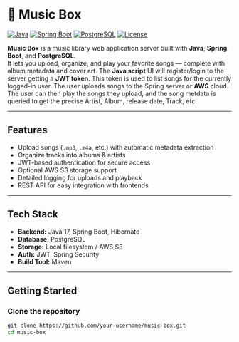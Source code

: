 # 🎵 Music Box

[![Java](https://img.shields.io/badge/Java-17-blue)](https://www.oracle.com/java/technologies/javase/jdk17-archive-downloads.html)
[![Spring Boot](https://img.shields.io/badge/Spring%20Boot-3.x-brightgreen)](https://spring.io/projects/spring-boot)
[![PostgreSQL](https://img.shields.io/badge/PostgreSQL-15-blue)](https://www.postgresql.org/)
[![License](https://img.shields.io/badge/license-MIT-green)](LICENSE)

**Music Box** is a music library web application server built with **Java**, **Spring Boot**, and **PostgreSQL**.  
It lets you upload, organize, and play your favorite songs — complete with album metadata and cover art. The 
**Java script** UI will register/login to the server getting a **JWT token**. This token is used to list songs for the 
currently logged-in user. The user uploads songs to the Spring server or **AWS** cloud. The user can then play the 
songs they upload, and the song metdata is queried to get the precise Artist, Album, release date, Track, etc.

---

##  Features
- Upload songs (`.mp3`, `.m4a`, etc.) with automatic metadata extraction
- Organize tracks into albums & artists
- JWT-based authentication for secure access
- Optional AWS S3 storage support
- Detailed logging for uploads and playback
- REST API for easy integration with frontends

---

## Tech Stack
- **Backend:** Java 17, Spring Boot, Hibernate
- **Database:** PostgreSQL
- **Storage:** Local filesystem / AWS S3
- **Auth:** JWT, Spring Security
- **Build Tool:** Maven

---

## Getting Started

### Clone the repository
```bash
git clone https://github.com/your-username/music-box.git
cd music-box

